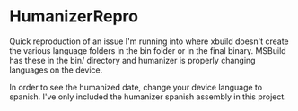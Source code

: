 # HumanizerRepro

Quick reproduction of an issue I'm running into where xbuild doesn't create the various language folders in the bin folder or in the final binary. MSBuild has these in the bin/ directory and humanizer is properly changing languages on the device.

In order to see the humanized date, change your device language to spanish. I've only included the humanizer spanish assembly in this project.
